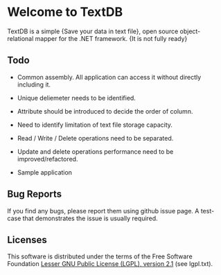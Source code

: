 Welcome to TextDB
=================
TextDB is a simple {Save your data in text file}, open source object-relational mapper for the .NET framework. {It is not fully ready}

Todo
-----
+ Common assembly. All application can access it without directly including it.

+ Unique deliemeter needs to be identified.

+ Attribute should be introduced to decide the order of column.

+ Need to identify limitation of text file storage capacity.

+ Read / Write / Delete operations need to be separated.

+ Update and delete operations performance need to be improved/refactored.

+ Sample application

Bug Reports
-----------
If you find any bugs, please report them using github issue page. A
test-case that demonstrates the issue is usually required. 

Licenses
--------

This software is distributed under the terms of the Free Software Foundation [Lesser GNU Public License (LGPL), version 2.1][D1] (see lgpl.txt).

[D1]: http://www.gnu.org/licenses/lgpl-2.1-standalone.html